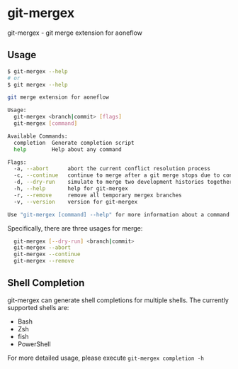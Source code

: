 # git-mergex

git-mergex - git merge extension for aoneflow

## Usage

```bash
$ git-mergex --help
# or
$ git mergex --help

git merge extension for aoneflow

Usage:
  git-mergex <branch|commit> [flags]
  git-mergex [command]

Available Commands:
  completion  Generate completion script
  help        Help about any command

Flags:
  -a, --abort      abort the current conflict resolution process
  -c, --continue   continue to merge after a git merge stops due to conflicts
  -d, --dry-run    simulate to merge two development histories together
  -h, --help       help for git-mergex
  -r, --remove     remove all temporary mergex branches
  -v, --version    version for git-mergex

Use "git-mergex [command] --help" for more information about a command
```
Specifically, there are three usages for merge:

```bash
  git-mergex [--dry-run] <branch|commit>
  git-mergex --abort
  git-mergex --continue
  git-mergex --remove
```

## Shell Completion

git-mergex can generate shell completions for multiple shells. The currently supported shells are:

- Bash
- Zsh
- fish
- PowerShell

For more detailed usage, please execute `git-mergex completion -h`
